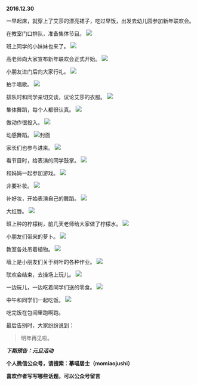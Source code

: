 
**2016.12.30**

一早起床，就穿上了艾莎的漂亮裙子，吃过早饭，出发去幼儿园参加新年联欢会。

在教室门口排队，准备集体节目。
![](http://upload-images.jianshu.io/upload_images/51001-38e0e0796981e6dc.jpg)


班上同学的小妹妹也来了。
![](http://upload-images.jianshu.io/upload_images/51001-b850088cfaee8421.jpg)


高老师向大家宣布新年联欢会正式开始。
![](http://upload-images.jianshu.io/upload_images/51001-8f50f13ef6cd65d7.jpg)


小朋友进门后向大家行礼。
![](http://upload-images.jianshu.io/upload_images/51001-054d97c73cc35296.jpg)


拍手唱歌。
![](http://upload-images.jianshu.io/upload_images/51001-5ca073d1af6b40b2.jpg)


排队时和同学亲切交谈，议论艾莎的衣服。
![](http://upload-images.jianshu.io/upload_images/51001-35acd2d22dd03c09.jpg)


集体舞蹈，每个人都很认真。
![](http://upload-images.jianshu.io/upload_images/51001-56d7faf385570243.jpg)


做动作很投入。
![](http://upload-images.jianshu.io/upload_images/51001-674a84c8aaed9ac1.jpg)


动感舞蹈。
![](http://upload-images.jianshu.io/upload_images/51001-d3f805e706b0bab3.jpg)封面


家长们也参与进来。
![](http://upload-images.jianshu.io/upload_images/51001-9299d15708027dba.jpg)


看节目时，给表演的同学鼓掌。
![](http://upload-images.jianshu.io/upload_images/51001-1008d3b7306af6c2.jpg)


和妈妈一起参加游戏。
![](http://upload-images.jianshu.io/upload_images/51001-7b3263c52403fcb2.jpg)


非要补妆。
![](http://upload-images.jianshu.io/upload_images/51001-903fcde7a2c0461b.jpg)


补好妆，开始表演自己的舞蹈。
![](http://upload-images.jianshu.io/upload_images/51001-063658a4179c181a.jpg)


大红唇。
![](http://upload-images.jianshu.io/upload_images/51001-bbe5788021838933.jpg)


班上种的柠檬树，前几天老师给大家做了柠檬水。
![](http://upload-images.jianshu.io/upload_images/51001-1147edb0b13aae5a.jpg)


小朋友们带来的萝卜。
![](http://upload-images.jianshu.io/upload_images/51001-c9fedb2f2f41e90c.jpg)


教室各处吊着植物。
![](http://upload-images.jianshu.io/upload_images/51001-a882b5cda8d85b6b.jpg)


墙上是小朋友们关于树叶的各种作业。
![](http://upload-images.jianshu.io/upload_images/51001-6961097a59ca4069.jpg)


联欢会结束，去操场上玩儿。
![](http://upload-images.jianshu.io/upload_images/51001-702dc93be97e6d94.jpg)


一边玩儿，一边吃着同学们送的零食。
![](http://upload-images.jianshu.io/upload_images/51001-c6d2691d932cc516.jpg)


中午和同学们一起吃饭。
![](http://upload-images.jianshu.io/upload_images/51001-6e085905d2108114.jpg)


吃完饭在包间里跑啊跑。

最后告别时，大家纷纷说到：
>明年再见啦。



***下期预告：元旦活动***


**个人微信公众号，请搜索：摹喵居士（momiaojushi）**

**喜欢作者写写哪些话题，可以公众号留言**
